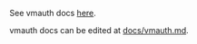 See vmauth docs [here](https://docs.victoriametrics.com/vmauth/).

vmauth docs can be edited at [docs/vmauth.md](https://github.com/zzylol/VictoriaMetrics-cluster/blob/master/docs/vmauth.md).
